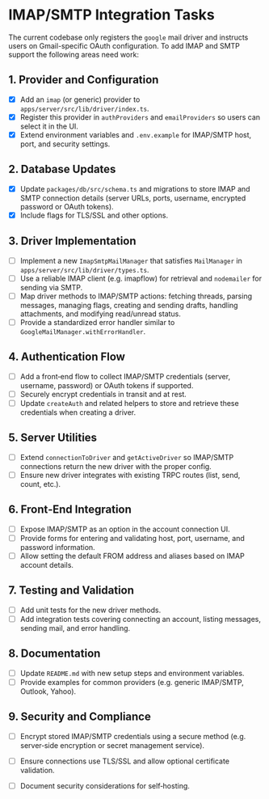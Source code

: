 # IMAP/SMTP Integration Tasks

The current codebase only registers the `google` mail driver and instructs users on Gmail-specific OAuth configuration.
To add IMAP and SMTP support the following areas need work:

## 1. Provider and Configuration
- [x] Add an `imap` (or generic) provider to `apps/server/src/lib/driver/index.ts`.
- [x] Register this provider in `authProviders` and `emailProviders` so users can select it in the UI.
- [x] Extend environment variables and `.env.example` for IMAP/SMTP host, port, and security settings.

## 2. Database Updates
- [x] Update `packages/db/src/schema.ts` and migrations to store IMAP and SMTP connection details (server URLs, ports, username, encrypted password or OAuth tokens).
- [x] Include flags for TLS/SSL and other options.

## 3. Driver Implementation
- [ ] Implement a new `ImapSmtpMailManager` that satisfies `MailManager` in `apps/server/src/lib/driver/types.ts`.
- [ ] Use a reliable IMAP client (e.g. imapflow) for retrieval and `nodemailer` for sending via SMTP.
- [ ] Map driver methods to IMAP/SMTP actions: fetching threads, parsing messages, managing flags, creating and sending drafts, handling attachments, and modifying read/unread status.
- [ ] Provide a standardized error handler similar to `GoogleMailManager.withErrorHandler`.

## 4. Authentication Flow
- [ ] Add a front‑end flow to collect IMAP/SMTP credentials (server, username, password) or OAuth tokens if supported.
- [ ] Securely encrypt credentials in transit and at rest.
- [ ] Update `createAuth` and related helpers to store and retrieve these credentials when creating a driver.

## 5. Server Utilities
- [ ] Extend `connectionToDriver` and `getActiveDriver` so IMAP/SMTP connections return the new driver with the proper config.
- [ ] Ensure new driver integrates with existing TRPC routes (list, send, count, etc.).

## 6. Front‑End Integration
- [ ] Expose IMAP/SMTP as an option in the account connection UI.
- [ ] Provide forms for entering and validating host, port, username, and password information.
- [ ] Allow setting the default FROM address and aliases based on IMAP account details.

## 7. Testing and Validation
- [ ] Add unit tests for the new driver methods.
- [ ] Add integration tests covering connecting an account, listing messages, sending mail, and error handling.

## 8. Documentation
- [ ] Update `README.md` with new setup steps and environment variables.
- [ ] Provide examples for common providers (e.g. generic IMAP/SMTP, Outlook, Yahoo).

## 9. Security and Compliance
- [ ] Encrypt stored IMAP/SMTP credentials using a secure method (e.g. server‑side encryption or secret management service).
- [ ] Ensure connections use TLS/SSL and allow optional certificate validation.
- [ ] Document security considerations for self‑hosting.

